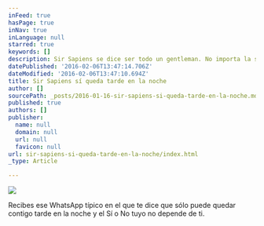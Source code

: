 ```yaml
---
inFeed: true
hasPage: true
inNav: true
inLanguage: null
starred: true
keywords: []
description: Sir Sapiens se dice ser todo un gentleman. No importa la situación se comportará.
datePublished: '2016-02-06T13:47:14.706Z'
dateModified: '2016-02-06T13:47:10.694Z'
title: Sir Sapiens sí queda tarde en la noche
author: []
sourcePath: _posts/2016-01-16-sir-sapiens-si-queda-tarde-en-la-noche.md
published: true
authors: []
publisher:
  name: null
  domain: null
  url: null
  favicon: null
url: sir-sapiens-si-queda-tarde-en-la-noche/index.html
_type: Article

---
```

![](https://s3-us-west-2.amazonaws.com/the-grid-img/p/53933758e137e78705190be5a239301a713035a4.jpg)

Recibes ese WhatsApp típico en el que te dice que sólo puede quedar contigo tarde en la noche y el Sí o No tuyo no depende de ti.